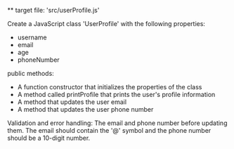 ** target file: 'src/userProfile.js'

Create a JavaScript class 'UserProfile' with the following  properties:
- username
- email
- age
- phoneNumber

public methods:
- A function constructor that initializes the properties of the class
- A method called printProfile that prints the user's profile information
- A method that updates the user email
- A method that updates the user phone number

Validation and error handling:
 The email and phone number before updating them. The email should contain the '@' symbol and the phone number should be a 10-digit number.



